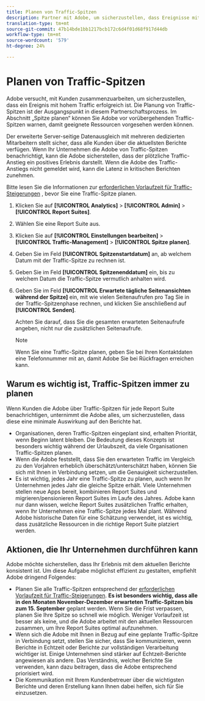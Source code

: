 ```yaml
---
title: Planen von Traffic-Spitzen
description: Partner mit Adobe, um sicherzustellen, dass Ereignisse mit hohem Traffic keine Latenz erleben.
translation-type: tm+mt
source-git-commit: 47b14bde1bb1217bcb172c6d4f01d68f917d44db
workflow-type: tm+mt
source-wordcount: '579'
ht-degree: 24%

---
```



# Planen von Traffic-Spitzen

Adobe versucht, mit Kunden zusammenzuarbeiten, um sicherzustellen, dass ein Ereignis mit hohem Traffic erfolgreich ist. Die Planung von Traffic-Spitzen ist der Ausgangspunkt in diesem Partnerschaftsprozess. Im Abschnitt „Spitze planen“ können Sie Adobe vor vorübergehenden Traffic-Spitzen warnen, damit geeignete Ressourcen vorgesehen werden können.

Der erweiterte Server-seitige Datenausgleich mit mehreren dedizierten Mitarbeitern stellt sicher, dass alle Kunden über die aktuellsten Berichte verfügen. Wenn Ihr Unternehmen die Adobe von Traffic-Spitzen benachrichtigt, kann die Adobe sicherstellen, dass der plötzliche Traffic-Anstieg ein positives Erlebnis darstellt. Wenn die Adobe des Traffic-Anstiegs nicht gemeldet wird, kann die Latenz in kritischen Berichten zunehmen.

Bitte lesen Sie die Informationen zur [erforderlichen Vorlaufzeit für Traffic-Steigerungen](/help/admin/c-traffic-management/traffic-lead-time.md) , bevor Sie eine Traffic-Spitze planen.

1. Klicken Sie auf **[!UICONTROL Analytics]** > **[!UICONTROL Admin]** > **[!UICONTROL Report Suites]**.
1. Wählen Sie eine Report Suite aus.
1. Klicken Sie auf **[!UICONTROL Einstellungen bearbeiten]** > **[!UICONTROL Traffic-Management]** > **[!UICONTROL Spitze planen]**.
1. Geben Sie im Feld **[!UICONTROL Spitzenstartdatum]** an, ab welchem Datum mit der Traffic-Spitze zu rechnen ist.
1. Geben Sie im Feld **[!UICONTROL Spitzenenddatum]** ein, bis zu welchem Datum die Traffic-Spitze vermutlich anhalten wird.
1. Geben Sie im Feld **[!UICONTROL Erwartete tägliche Seitenansichten während der Spitze]** ein, mit wie vielen Seitenaufrufen pro Tag Sie in der Traffic-Spitzenphase rechnen, und klicken Sie anschließend auf **[!UICONTROL Senden]**.

   Achten Sie darauf, dass Sie die gesamten erwarteten Seitenaufrufe angeben, nicht nur die zusätzlichen Seitenaufrufe.

   >[!NOTE]
   >
   >Wenn Sie eine Traffic-Spitze planen, geben Sie bei Ihren Kontaktdaten eine Telefonnummer mit an, damit Adobe Sie bei Rückfragen erreichen kann.

## Warum es wichtig ist, Traffic-Spitzen immer zu planen

Wenn Kunden die Adobe über Traffic-Spitzen für jede Report Suite benachrichtigen, unternimmt die Adobe alles, um sicherzustellen, dass diese eine minimale Auswirkung auf den Berichte hat.

* Organisationen, deren Traffic-Spitzen eingeplant sind, erhalten Priorität, wenn Beginn latent bleiben. Die Bedeutung dieses Konzepts ist besonders wichtig während der Urlaubszeit, da viele Organisationen Traffic-Spitzen planen.
* Wenn die Adobe feststellt, dass Sie den erwarteten Traffic im Vergleich zu den Vorjahren erheblich überschätzt/unterschätzt haben, können Sie sich mit Ihnen in Verbindung setzen, um die Genauigkeit sicherzustellen.
* Es ist wichtig, jedes Jahr eine Traffic-Spitze zu planen, auch wenn Ihr Unternehmen jedes Jahr die gleiche Spitze erhält. Viele Unternehmen stellen neue Apps bereit, kombinieren Report Suites und migrieren/pensionieren Report Suites im Laufe des Jahres. Adobe kann nur dann wissen, welche Report Suites zusätzlichen Traffic erhalten, wenn Ihr Unternehmen eine Traffic-Spitze jedes Mal plant. Während Adobe historische Daten für eine Schätzung verwendet, ist es wichtig, dass zusätzliche Ressourcen in die richtige Report Suite platziert werden.

## Aktionen, die Ihr Unternehmen durchführen kann

Adobe möchte sicherstellen, dass Ihr Erlebnis mit dem aktuellen Berichte konsistent ist. Um diese Aufgabe möglichst effizient zu gestalten, empfiehlt Adobe dringend Folgendes:

* Planen Sie alle Traffic-Spitzen entsprechend der [erforderlichen Vorlaufzeit für Traffic-Steigerungen](traffic-lead-time.md). **Es ist besonders wichtig, dass alle in den Monaten November-Dezember erwarteten Traffic-Spitzen bis zum 15. September** geplant werden. Wenn Sie die Frist verpassen, planen Sie Ihre Spitze so schnell wie möglich. Weniger Vorlaufzeit ist besser als keine, und die Adobe arbeitet mit den aktuellen Ressourcen zusammen, um Ihre Report Suites optimal aufzunehmen.
* Wenn sich die Adobe mit Ihnen in Bezug auf eine geplante Traffic-Spitze in Verbindung setzt, stellen Sie sicher, dass Sie kommunizieren, wenn Berichte in Echtzeit oder Berichte zur vollständigen Verarbeitung wichtiger ist. Einige Unternehmen sind stärker auf Echtzeit-Berichte angewiesen als andere. Das Verständnis, welcher Berichte Sie verwenden, kann dazu beitragen, dass die Adobe entsprechend priorisiert wird.
* Die Kommunikation mit Ihrem Kundenbetreuer über die wichtigsten Berichte und deren Erstellung kann Ihnen dabei helfen, sich für Sie einzusetzen.
